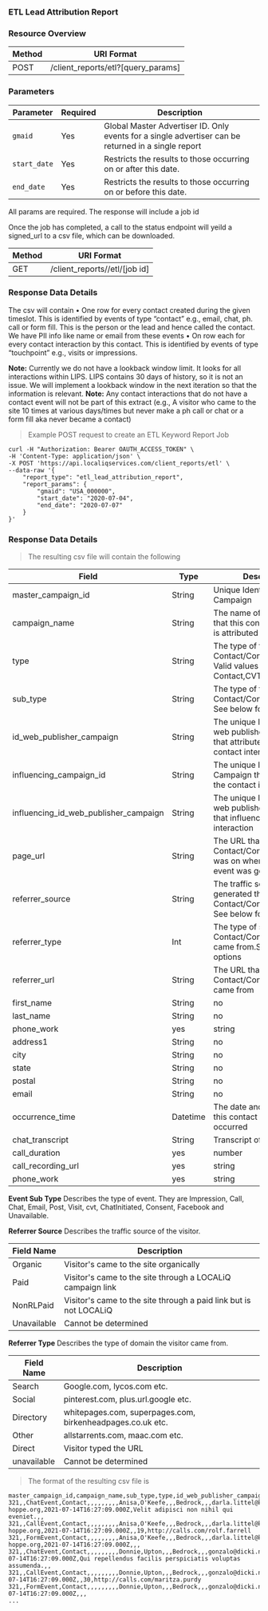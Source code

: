 ### ETL Lead Attribution Report
<a name="Lead Attribution report"></a>

### Resource Overview

|Method|URI Format|
|---|---|
|POST|/client_reports/etl?[query_params]|When creating an ETL Lead Attribution Report, provide the following fields in `report_params`:

### Parameters

|Parameter|Required|Description|
|---|---|---|
|`gmaid`|Yes|Global Master Advertiser ID.  Only events for a single advertiser can be returned in a single report|
|`start_date`|Yes|Restricts the results to those occurring on or after this date.|
|`end_date`|Yes|Restricts the results to those occurring on or before this date.|

All params are required.  The response will include a job id

Once the job has completed, a call to the status endpoint will yeild a signed_url to a csv file, which can be downloaded.

|Method|URI Format|
|---|---|
|GET|/client_reports//etl/[job id]|When creating an ETL Lead Attribution Report, provide the following fields in `report_params`:


### Response Data Details

The csv will contain
•	One row for every contact created during the given timeslot. This is identified by events of type “contact” e.g., email, chat, ph. call or form fill.  This is the person or the lead and hence called the contact. We have PII info like name or email from these events
•	On row each for every contact interaction by this contact. This is identified by events of type “touchpoint” e.g., visits or impressions. 


**Note:** Currently we do not have a lookback window limit. It looks for all interactions within LIPS. LIPS contains 30 days of history, so it is not an issue. We will implement a lookback window in the next iteration so that the information is relevant.
**Note:** Any contact interactions that do not have a contact event will not be part of this extract (e.g., A visitor who came to the site 10 times at various days/times but never make a ph call or chat or a form fill aka never became a contact)




> Example POST request to create an ETL Keyword Report Job

```
curl -H "Authorization: Bearer OAUTH_ACCESS_TOKEN" \
-H 'Content-Type: application/json' \
-X POST 'https://api.localiqservices.com/client_reports/etl' \
--data-raw '{
	"report_type": "etl_lead_attribution_report",
	"report_params": {
		"gmaid": "USA_000000",
		"start_date": "2020-07-04",
		"end_date": "2020-07-07"
	}
}'
```

### Response Data Details
> The resulting csv file will contain the following

Field|Type|Description
|---------|--------|--------|
|master_campaign_id |String|Unique Identifier for Campaign|
|campaign_name | String | The name of the campaign that this contact interaction is attributed to|
|type | String|The type of the Contact/Contactinteraction. Valid values are Contact,CVT or Touchpoint|
|sub_type|String|The type of the Contact/Contactinteraction. See below for options|
|id_web_publisher_campaign|String |The unique Identifier for web publisher Campaign that attributed to this contact interaction|
|influencing_campaign_id|String| The unique Identifier for Campaign that influenced the contact interaction|
|influencing_id_web_publisher_campaign|String | The unique Identifier for web publisher Campaign that influenced the contact interaction|
|page_url| String| The URL that the Contact/Contactinteraction was on when the contact event was generated|
|referrer_source | String |The traffic source that generated the Contact/Contactinteraction. See below for options|
|referrer_type | Int | The type of source the Contact/Contactinteraction came from.See below for options|
|referrer_url | String| The URL that the Contact/Contactinteraction came from|
|first_name| String | no | first name of the contact|
|last_name| String | no | last name of the contact|
|phone_work|yes|string|Normalized phone number of the lead|
|address1| String | no | address of the contact|
|city| String | no | city of the contact|
|state| String | no | state of the contact|
|postal| String | no | zip code of the contact|
|email| String | no | email of the contact|
|occurrence_time| Datetime | The date and time which this contact interaction occurred|
|chat_transcript|String|Transcript of the chat|	
|call_duration|yes|number|The duration of the call in seconds|
|call_recording_url|yes|string|The URL address to an audio recording of the call|
|phone_work|yes|string|Normalized phone number of the lead|

**Event Sub Type**
Describes the type of event. They are Impression, Call, Chat, Email, Post, Visit, cvt, ChatInitiated, Consent, Facebook and Unavailable.


**Referrer Source**
Describes the traffic source of  the visitor.

|Field Name|Description|
|---|---|
|Organic|Visitor's came to the site organically|
|Paid|Visitor's came to the site through a LOCALiQ campaign link|
|NonRLPaid|Visitor's came to the site through a paid link but is not LOCALiQ|
|Unavailable|Cannot be determined|

**Referrer Type**
Describes the type of domain the visitor came from.

|Field Name|Description |
|---|---| 
|Search|Google.com, lycos.com etc.|
|Social|pinterest.com, plus.url.google etc.|
|Directory|whitepages.com, superpages.com, birkenheadpages.co.uk etc.|
|Other|allstarrents.com, maac.com etc.|
|Direct|Visitor typed the URL|
|unavailable|Cannot be determined|


> The format of the resulting csv file is
```
master_campaign_id,campaign_name,sub_type,type,id_web_publisher_campaign,influencing_campaign_id,influencing_id_web_publisher_campaign,page_url,referrer_name,referrer_source,referrer_type,referrer_url,first_name,last_name,phone_work,address1,city,state,postal,email,occurrence_time,chat_transcript,call_duration,call_recording_url
321,,ChatEvent,Contact,,,,,,,,,Anisa,O'Keefe,,,Bedrock,,,darla.littel@kris-hoppe.org,2021-07-14T16:27:09.000Z,Velit adipisci non nihil qui eveniet.,,
321,,CallEvent,Contact,,,,,,,,,Anisa,O'Keefe,,,Bedrock,,,darla.littel@kris-hoppe.org,2021-07-14T16:27:09.000Z,,19,http://calls.com/rolf.farrell
321,,FormEvent,Contact,,,,,,,,,Anisa,O'Keefe,,,Bedrock,,,darla.littel@kris-hoppe.org,2021-07-14T16:27:09.000Z,,,
321,,ChatEvent,Contact,,,,,,,,,Donnie,Upton,,,Bedrock,,,gonzalo@dicki.net,2021-07-14T16:27:09.000Z,Qui repellendus facilis perspiciatis voluptas assumenda.,,
321,,CallEvent,Contact,,,,,,,,,Donnie,Upton,,,Bedrock,,,gonzalo@dicki.net,2021-07-14T16:27:09.000Z,,30,http://calls.com/maritza.purdy
321,,FormEvent,Contact,,,,,,,,,Donnie,Upton,,,Bedrock,,,gonzalo@dicki.net,2021-07-14T16:27:09.000Z,,,
...
```
